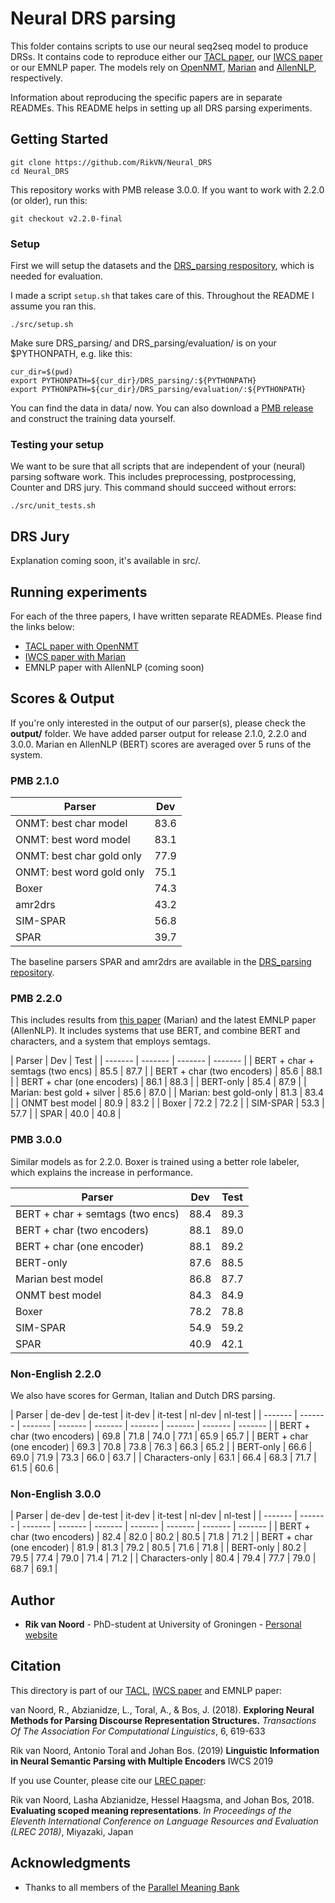 # Neural DRS parsing

This folder contains scripts to use our neural seq2seq model to produce DRSs. It contains code to reproduce either our [TACL paper](https://www.mitpressjournals.org/doi/abs/10.1162/tacl_a_00241), our [IWCS paper](https://www.aclweb.org/anthology/W19-0504/) or our EMNLP paper. The models rely on [OpenNMT](http://opennmt.net/), [Marian](https://marian-nmt.github.io/) and [AllenNLP](https://allennlp.org/), respectively.

Information about reproducing the specific papers are in separate READMEs. This README helps in setting up all DRS parsing experiments.

## Getting Started

```
git clone https://github.com/RikVN/Neural_DRS
cd Neural_DRS
```

This repository works with PMB release 3.0.0. If you want to work with 2.2.0 (or older), run this:

```
git checkout v2.2.0-final
```

### Setup

First we will setup the datasets and the [DRS_parsing respository](https://github.com/RikVN/DRS_parsing), which is needed for evaluation.

I made a script ``setup.sh`` that takes care of this. Throughout the README I assume you ran this.

```
./src/setup.sh
```

Make sure DRS_parsing/ and DRS_parsing/evaluation/ is on your $PYTHONPATH, e.g. like this:

```
cur_dir=$(pwd)
export PYTHONPATH=${cur_dir}/DRS_parsing/:${PYTHONPATH}
export PYTHONPATH=${cur_dir}/DRS_parsing/evaluation/:${PYTHONPATH}
```

You can find the data in data/ now. You can also download a [PMB release](http://pmb.let.rug.nl/data.php) and construct the training data yourself.

### Testing your setup ###

We want to be sure that all scripts that are independent of your (neural) parsing software work. This includes preprocessing, postprocessing, Counter and DRS jury. This command should succeed without errors:

```
./src/unit_tests.sh
```

## DRS Jury ##

Explanation coming soon, it's available in src/.

## Running experiments ##

For each of the three papers, I have written separate READMEs. Please find the links below:

* [TACL paper with OpenNMT](OpenNMT.md)
* [IWCS paper with Marian](Marian.md)
* EMNLP paper with AllenNLP (coming soon)

## Scores & Output ##

If you're only interested in the output of our parser(s), please check the **output/** folder.  We have added parser output for release 2.1.0, 2.2.0 and 3.0.0. Marian en AllenNLP (BERT) scores are averaged over 5 runs of the system.

### PMB 2.1.0 ###

| Parser | Dev	|
| ------- | ------- |
| ONMT: best char model       | 83.6 |
| ONMT: best word model       | 83.1 |
| ONMT: best char gold only   | 77.9 |
| ONMT: best word gold only   | 75.1 |
| Boxer                       | 74.3 |
| amr2drs                     | 43.2 |
| SIM-SPAR                    | 56.8 |
| SPAR                        | 39.7 |

The baseline parsers SPAR and amr2drs are available in the [DRS_parsing repository](https://github.com/RikVN/DRS_parsing).

### PMB 2.2.0 ###

This includes results from [this paper](https://www.aclweb.org/anthology/W19-0504/) (Marian) and the latest EMNLP paper (AllenNLP). It includes systems that use BERT, and combine BERT and characters, and a system that employs semtags.

| Parser				      | Dev	| Test |
| ------- | ------- | ------- | ------- |
| BERT + char + semtags (two encs) | 85.5 | 87.7 |
| BERT + char (two encoders)  |  85.6 | 88.1 |
| BERT + char (one encoders)  | 86.1 | 88.3 |
| BERT-only                   | 85.4 | 87.9 |
| Marian: best gold + silver  | 85.6 | 87.0 |
| Marian: best gold-only      | 81.3 | 83.4 |
| ONMT best model             | 80.9 | 83.2 |
| Boxer                       | 72.2 | 72.2 |
| SIM-SPAR                    | 53.3 | 57.7 |
| SPAR                        | 40.0 | 40.8 |


### PMB 3.0.0 ###

Similar models as for 2.2.0. Boxer is trained using a better role labeler, which explains the increase in performance.

| Parser				      | Dev	| Test |
| ------- | ------- | ------- |
| BERT + char + semtags (two encs) | 88.4 | 89.3 |
| BERT + char (two encoders)  | 88.1 | 89.0 |
| BERT + char (one encoder)  | 88.1 | 89.2 |
| BERT-only                   | 87.6 | 88.5 |
| Marian best model  | 86.8 | 87.7 |
| ONMT best model    | 84.3 | 84.9 |
| Boxer              | 78.2 | 78.8 |
| SIM-SPAR           | 54.9 | 59.2 |
| SPAR               | 40.9 | 42.1 |


### Non-English 2.2.0 ###

We also have scores for German, Italian and Dutch DRS parsing.

| Parser				      | de-dev	| de-test | it-dev	| it-test | nl-dev	| nl-test |
| ------- | ------- | ------- | ------- | ------- | ------- | ------- | ------- | ------- |
| BERT + char (two encoders)  | 69.8 | 71.8 | 74.0 | 77.1 | 65.9 | 65.7 |
| BERT + char (one encoder)  | 69.3 | 70.8 | 73.8 | 76.3 | 66.3 | 65.2 |
| BERT-only                   | 66.6 | 69.0 | 71.9 | 73.3 | 66.0 | 63.7 |
| Characters-only			  | 63.1 | 66.4 | 68.3 | 71.7 | 61.5 | 60.6 |

### Non-English 3.0.0 ###


| Parser				      | de-dev	| de-test | it-dev	| it-test | nl-dev	| nl-test |
| ------- | ------- | ------- | ------- | ------- | ------- | ------- | ------- | ------- |
| BERT + char (two encoders)  | 82.4 | 82.0 | 80.2 | 80.5 | 71.8 | 71.2 |
| BERT + char (one encoder)   | 81.9 | 81.3 | 79.2 | 80.5 | 71.6 | 71.8 |
| BERT-only                   | 80.2 | 79.5 | 77.4 | 79.0 | 71.4 | 71.2 |
| Characters-only			  | 80.4 | 79.4 | 77.7 | 79.0 | 68.7 | 69.1 |

## Author

* **Rik van Noord** - PhD-student at University of Groningen - [Personal website](http://www.rikvannoord.nl)

## Citation ##

This directory is part of our [TACL](https://www.mitpressjournals.org/doi/abs/10.1162/tacl_a_00241), [IWCS paper](https://www.aclweb.org/anthology/W19-0504/) and EMNLP paper:

van Noord, R., Abzianidze, L., Toral, A., & Bos, J. (2018). **Exploring Neural Methods for Parsing Discourse Representation Structures.** *Transactions Of The Association For Computational Linguistics*, 6, 619-633

Rik van Noord, Antonio Toral and Johan Bos. (2019) **Linguistic Information in Neural Semantic Parsing with Multiple Encoders** IWCS 2019

If you use Counter, please cite our [LREC paper](https://arxiv.org/pdf/1802.08599.pdf):

Rik van Noord, Lasha Abzianidze, Hessel Haagsma, and Johan Bos, 2018. **Evaluating scoped meaning representations**. *In Proceedings of the Eleventh International Conference on Language Resources and Evaluation (LREC 2018)*, Miyazaki, Japan

## Acknowledgments

* Thanks to all members of the [Parallel Meaning Bank](http://pmb.let.rug.nl)
